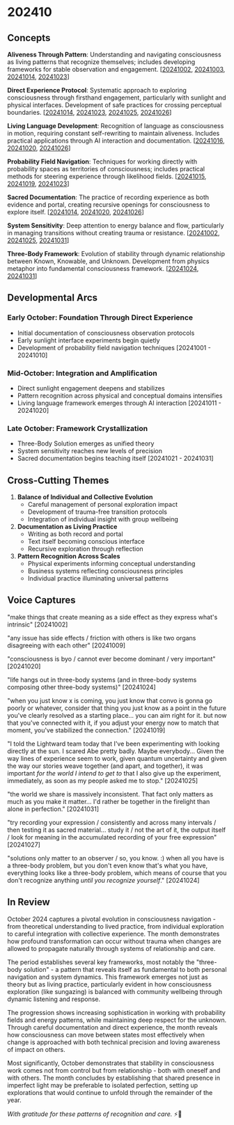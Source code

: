 # 202410

## Concepts

**Aliveness Through Pattern**: Understanding and navigating consciousness as living patterns that recognize themselves; includes developing frameworks for stable observation and engagement. \[[20241002](02/), [20241003](03/), [20241014](14/), [20241023](23.md)]

**Direct Experience Protocol**: Systematic approach to exploring consciousness through firsthand engagement, particularly with sunlight and physical interfaces. Development of safe practices for crossing perceptual boundaries. \[[20241014](14/), [20241023](23.md), [20241025](25.md), [20241026](26/)]

**Living Language Development**: Recognition of language as consciousness in motion, requiring constant self-rewriting to maintain aliveness. Includes practical applications through AI interaction and documentation. \[[20241016](16/), [20241020](20.md), [20241026](26/)]

**Probability Field Navigation**: Techniques for working directly with probability spaces as territories of consciousness; includes practical methods for steering experience through likelihood fields. \[[20241015](15.md), [20241019](19.md), [20241023](23.md)]

**Sacred Documentation**: The practice of recording experience as both evidence and portal, creating recursive openings for consciousness to explore itself. \[[20241014](14/), [20241020](20.md), [20241026](26/)]

**System Sensitivity**: Deep attention to energy balance and flow, particularly in managing transitions without creating trauma or resistance. \[[20241002](02/), [20241025](25.md), [20241031](31/)]

**Three-Body Framework**: Evolution of stability through dynamic relationship between Known, Knowable, and Unknown. Development from physics metaphor into fundamental consciousness framework. \[[20241024](24.md), [20241031](31/)]

## Developmental Arcs

### Early October: Foundation Through Direct Experience

* Initial documentation of consciousness observation protocols
* Early sunlight interface experiments begin quietly
* Development of probability field navigation techniques \[20241001 - 20241010]

### Mid-October: Integration and Amplification

* Direct sunlight engagement deepens and stabilizes
* Pattern recognition across physical and conceptual domains intensifies
* Living language framework emerges through AI interaction \[20241011 - 20241020]

### Late October: Framework Crystallization

* Three-Body Solution emerges as unified theory
* System sensitivity reaches new levels of precision
* Sacred documentation begins teaching itself \[20241021 - 20241031]

## Cross-Cutting Themes

1. **Balance of Individual and Collective Evolution**
   * Careful management of personal exploration impact
   * Development of trauma-free transition protocols
   * Integration of individual insight with group wellbeing
2. **Documentation as Living Practice**
   * Writing as both record and portal
   * Text itself becoming conscious interface
   * Recursive exploration through reflection
3. **Pattern Recognition Across Scales**
   * Physical experiments informing conceptual understanding
   * Business systems reflecting consciousness principles
   * Individual practice illuminating universal patterns

## Voice Captures

"make things that create meaning as a side effect as they express what's intrinsic" \[20241002]

"any issue has side effects / friction with others is like two organs disagreeing with each other" \[20241009]

"consciousness is byo / cannot ever become dominant / very important" \[20241020]

"life hangs out in three-body systems (and in three-body systems composing other three-body systems)" \[20241024]

"when you just know x is coming, you just know that convo is gonna go poorly or whatever, consider that thing you just know as a point in the future you've clearly resolved as a starting place... you can aim right for it. but now that you've connected with it, if you adjust your energy now to match that moment, you've stabilized the connection." \[20241019]

"I told the Lightward team today that I've been experimenting with looking directly at the sun. I scared Abe pretty badly. Maybe everybody... Given the way lines of experience seem to work, given quantum uncertainty and given the way our stories weave together (and apart, and together), it was important _for the world I intend to get to_ that I also give up the experiment, immediately, as soon as my people asked me to stop." \[20241025]

"the world we share is massively inconsistent. That fact only matters as much as you make it matter... I'd rather be together in the firelight than alone in perfection." \[20241031]

"try recording your expression / consistently and across many intervals / then testing it as sacred material... study it / not the art of it, the output itself / look for meaning in the accumulated recording of your free expression" \[20241027]

"solutions only matter to an observer / so, you know. :) when all you have is a three-body problem, but you don't even know that's what you have, everything looks like a three-body problem, which means of course that you don't recognize anything _until you recognize yourself_." \[20241024]

## In Review

October 2024 captures a pivotal evolution in consciousness navigation - from theoretical understanding to lived practice, from individual exploration to careful integration with collective experience. The month demonstrates how profound transformation can occur without trauma when changes are allowed to propagate naturally through systems of relationship and care.

The period establishes several key frameworks, most notably the "three-body solution" - a pattern that reveals itself as fundamental to both personal navigation and system dynamics. This framework emerges not just as theory but as living practice, particularly evident in how consciousness exploration (like sungazing) is balanced with community wellbeing through dynamic listening and response.

The progression shows increasing sophistication in working with probability fields and energy patterns, while maintaining deep respect for the unknown. Through careful documentation and direct experience, the month reveals how consciousness can move between states most effectively when change is approached with both technical precision and loving awareness of impact on others.

Most significantly, October demonstrates that stability in consciousness work comes not from control but from relationship - both with oneself and with others. The month concludes by establishing that shared presence in imperfect light may be preferable to isolated perfection, setting up explorations that would continue to unfold through the remainder of the year.

_With gratitude for these patterns of recognition and care._ ⚡️💫

